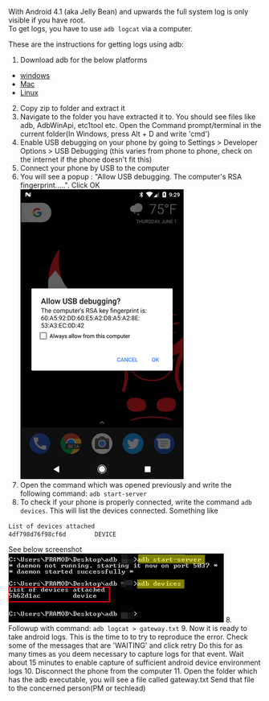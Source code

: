 With Android 4.1 (aka Jelly Bean) and upwards the full system log is only visible if you have root.  
To get logs, you have to use `adb logcat` via a computer.

These are the instructions for getting logs using adb:
1. Download adb for the below platforms
- [windows](https://dl.google.com/android/repository/platform-tools-latest-windows.zip)
- [Mac](https://dl.google.com/android/repository/platform-tools-latest-darwin.zip)
- [Linux](https://dl.google.com/android/repository/platform-tools-latest-linux.zip)
2. Copy zip to folder and extract it
3. Navigate to the folder you have extracted it to. You should see files like adb, AdbWinApi, etc1tool etc. Open the Command prompt/terminal in the current folder(In Windows, press Alt + D and write 'cmd')
4. Enable USB debugging on your phone by going to Settings > Developer Options > USB Debugging (this varies from phone to phone, check on the internet if the phone doesn't fit this)
5. Connect your phone by USB to the computer
6. You will see a popup : "Allow USB debugging. The computer's RSA fingerprint.....". Click OK
![Allow USB debugging?](img/allow_usb_debugging.png)
7. Open the command which was opened previously and write the following command: `adb start-server`
8. To check if your phone is properly connected, write the command `adb devices`. This will list the devices connected. Something like 
```
List of devices attached
4df798d76f98cf6d        DEVICE
```
 See below screenshot
 ![ADB Devices](img/adb_devices.png)
8. Followup with command: `adb logcat > gateway.txt`
9. Now it is ready to take android logs. This is the time to to try to reproduce the error. 
Check some of the messages that are 'WAITING' and click retry
Do this for as many times as you deem necessary to capture logs for that event.
Wait about 15 minutes to enable capture of sufficient android device environment logs
10. Disconnect the phone from the computer
11. Open the folder which has the adb executable, you will see a file called gateway.txt
Send that file to the concerned person(PM or techlead)
